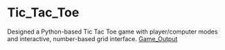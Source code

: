 # Tic_Tac_Toe
Designed a Python-based Tic Tac Toe game with player/computer modes and interactive, number-based grid interface.
[Game_Output](./tic_tac_toe.py)
